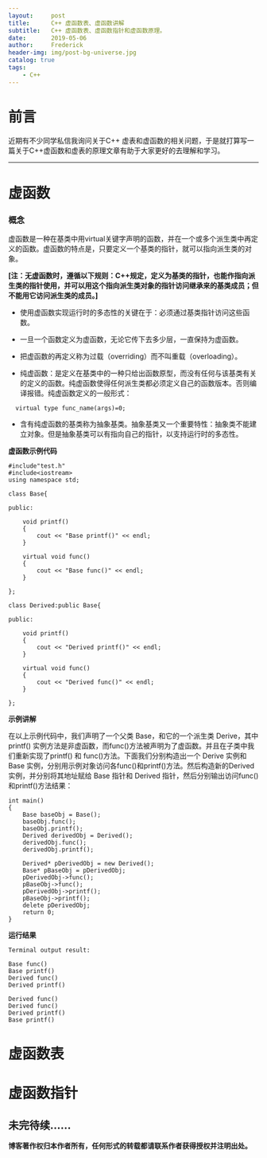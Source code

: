 ```yaml
---
layout:     post
title:      C++ 虚函数表、虚函数讲解
subtitle:   C++ 虚函数表、虚函数指针和虚函数原理。
date:       2019-05-06
author:     Frederick
header-img: img/post-bg-universe.jpg
catalog: true
tags:
    - C++
---
```

# 前言

近期有不少同学私信我询问关于C++ 虚表和虚函数的相关问题，于是就打算写一篇关于C++虚函数和虚表的原理文章有助于大家更好的去理解和学习。

***

# 虚函数

### 概念

虚函数是一种在基类中用virtual关键字声明的函数，并在一个或多个派生类中再定义的函数。虚函数的特点是，只要定义一个基类的指针，就可以指向派生类的对象。

**[注：无虚函数时，遵循以下规则：C++规定，定义为基类的指针，也能作指向派生类的指针使用，并可以用这个指向派生类对象的指针访问继承来的基类成员；但不能用它访问派生类的成员。]**

- 使用虚函数实现运行时的多态性的关键在于：必须通过基类指针访问这些函数。

- 一旦一个函数定义为虚函数，无论它传下去多少层，一直保持为虚函数。

- 把虚函数的再定义称为过载（overriding）而不叫重载（overloading）。

- 纯虚函数：是定义在基类中的一种只给出函数原型，而没有任何与该基类有关的定义的函数。纯虚函数使得任何派生类都必须定义自己的函数版本。否则编译报错。纯虚函数定义的一般形式：
 ```
   virtual type func_name(args)=0;
 ```
- 含有纯虚函数的基类称为抽象基类。抽象基类又一个重要特性：抽象类不能建立对象。但是抽象基类可以有指向自己的指针，以支持运行时的多态性。

**虚函数示例代码**

```
#include"test.h"
#include<iostream>
using namespace std;

class Base{

public:

    void printf()
    {
        cout << "Base printf()" << endl;
    }

    virtual void func()
    {
        cout << "Base func()" << endl;
    }

};

class Derived:public Base{

public:

    void printf()
    {
        cout << "Derived printf()" << endl;
    }

    virtual void func()
    {
        cout << "Derived func()" << endl;
    }

};
```
**示例讲解**

在以上示例代码中，我们声明了一个父类 Base，和它的一个派生类 Derive，其中 printf() 实例方法是非虚函数，而func()方法被声明为了虚函数。并且在子类中我们重新实现了printf() 和 func()方法。下面我们分别构造出一个 Derive 实例和Base 实例，分别用示例对象访问各func()和printf()方法。然后构造新的Derived实例，并分别将其地址赋给 Base 指针和 Derived 指针，然后分别输出访问func()和printf()方法结果：


```
int main()
{
    Base baseObj = Base();
    baseObj.func();
    baseObj.printf();
    Derived derivedObj = Derived();
    derivedObj.func();
    derivedObj.printf();

    Derived* pDerivedObj = new Derived();
    Base* pBaseObj = pDerivedObj;
    pDerivedObj->func();
    pBaseObj->func();
    pDerivedObj->printf();
    pBaseObj->printf();
    delete pDerivedObj;
    return 0;
}
```


**运行结果**
```
Terminal output result:

Base func()
Base printf()
Derived func()
Derived printf()

Derived func()
Derived func()
Derived printf()
Base printf()
```
# 虚函数表

# 虚函数指针

## 未完待续......

**博客著作权归本作者所有，任何形式的转载都请联系作者获得授权并注明出处。**